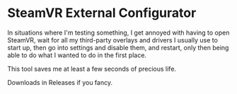 # SteamVR External Configurator

In situations where I'm testing something, I get annoyed with having to open SteamVR, wait for all my third-party overlays and drivers I usually use to start up, then go into settings and disable them, and restart, only then being able to do what I wanted to do in the first place.

This tool saves me at least a few seconds of precious life.

Downloads in Releases if you fancy.
